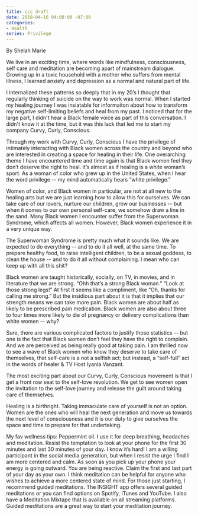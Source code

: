```yaml
---
title: ccc draft
date: 2018-04-16 04:00:00 -07:00
categories:
- Health
series: Privilege
---
```


By Shelah Marie

We live in an exciting time, where words like mindfulness, consciousness, self care and meditation are becoming apart of mainstream dialogue. Growing up in a toxic household with a mother who suffers from mental illness, I learned anxiety and depression as a normal and natural part of life.

I internalized these patterns so deeply that in my 20’s I thought that regularly thinking of suicide on the way to work was normal. When I started my healing journey I was insiatable for informaiton about how to transform my negative self-limiting beliefs and heal from my past. I noticed that for the large part, I didn't hear a Black female voice as part of this conversation. I didn't know it at the time, but it was this lack that led me to start my company Curvy, Curly, Conscious.  

Through my work with Curvy, Curly, Conscious I have the privilege of intimately interacting with Black women across the country and beyond who are interested in creating a space for healing in their life. One overarching theme I have encountered time and time again is that Black women feel they don’t deserve the right to heal. It’s almost as if healing is a white woman’s sport.  As a woman of color who grew up in the United States, when I hear the word privilege --  my mind automatically hears “white privilege.”  	

Women of color, and Black women in particular, are not at all new to the healing arts but we are just learning how to allow this for ourselves. We can take care of our lovers, nurture our children, grow our businesses -- but when it comes to our own personal self-care, we somehow draw a line in the sand. Many Black women I encounter suffer from the Superwoman Syndrome, which affects all women. However, Black women experience it in a very unique way.

The Superwoman Syndrome is pretty much what it sounds like. We are expected to do everything -- and to do it all well, at the same time. To prepare healthy food, to raise intelligent children, to be a sexual goddess, to clean the house -- and to do it all without complaining. I mean who can keep up with all this shit?

Black women are taught historically, socially, on TV, in movies, and in literature that we are strong. “Ohh that’s a strong Black woman.” “Look at those strong legs!” At first it seems like a compliment, like “Oh, thanks for calling me strong.” But the insidious part about it is that it implies that our strength means we can take more pain. Black women are about half as likely to be prescribed pain medication. Black women are also about three to four times more likely to die of pregnancy or delivery complications than white women -- why?

Sure, there are various complicated factors to justify those statistics -- but one is the fact that Black women don’t feel they have the right to complain. And we are perceived as being really good at taking pain. I am thrilled now to see a wave of Black women who know they deserve to take care of themselves, that self-care is a not a selfish act; but instead, a “self-full” act in the words of healer & TV Host Iyanla Vanzant. 

The most exciting part about our Curvy, Curly, Conscious movement is that I get a front row seat to the self-love revolution. We get to see women open the invitation to the self-love journey and release the guilt around taking care of themselves. 

Healing is a birthright. Taking immaculate care of yourself is not an option. Women are the ones who will heal the next generation and move us towards the next level of consciousness and it is our duty to give ourselves the space and time to prepare for that undertaking. 
					
		
My fav wellness tips:
Peppermint oil. I use it for deep breathing, headaches and meditation.
Resist the temptation to look at your phone for the first 30 minutes and last 30 minutes of your day. I know it’s hard! I am a willing participant in the social media generation, but when I resist the urge I find I am more centered and calm. As soon as you pick up your phone your energy is going outward. You are being reactive. Claim the first and last part of your day as your own.
I think meditation can be helpful for anyone who wishes to achieve a more centered state of mind. For those just starting, I recommend guided meditations. The INSIGHT app offers several guided meditations or you can find options on Spotify, iTunes and YouTube. I also have a Meditation Mixtape that is available on all streaming platforms. Guided meditations are a great way to start your meditation journey. 
